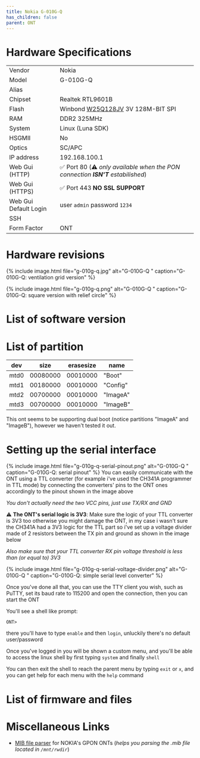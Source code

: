 ```yaml
---
title: Nokia G-010G-Q
has_children: false
parent: ONT
---
```


# Hardware Specifications

|                       |                                                                                                                               |
| --------------------- | ----------------------------------------------------------------------------------------------------------------------------- |
| Vendor                | Nokia                                                                                                                         |
| Model                 | G-010G-Q                                                                                                                      |
| Alias                 |                                                                                                                               |
| Chipset               | Realtek RTL9601B                                                                                                              |
| Flash                 | Winbond <a href="https://www.winbond.com/resource-files/w25q128jv%20revf%2003272018%20plus.pdf">W25Q128JV</a> 3V 128M-BIT SPI |
| RAM                   | DDR2 325MHz                                                                                                                   |
| System                | Linux (Luna SDK)                                                                                                              |
| HSGMII                | No                                                                                                                            |
| Optics                | SC/APC                                                                                                                        |
| IP address            | 192.168.100.1                                                                                                                 |
| Web Gui (HTTP)        | ✅ Port 80 (⚠️ *only available when the PON connection **ISN'T** estabilished*)                                             |
| Web Gui (HTTPS)       | ✅ Port 443 **NO SSL SUPPORT**                                                                                                |
| Web Gui Default Login | user `admin` password `1234`                                                                                                  |
| SSH                   |                                                                                                                               |
| Form Factor           | ONT                                                                                                                           |

# Hardware revisions

{% include image.html file="g-010g-q.jpg"  alt="G-010G-Q " caption="G-010G-Q: ventilation grid version" %}

{% include image.html file="g-010g-q.png"  alt="G-010G-Q " caption="G-010G-Q: square version with relief circle" %}

# List of software version
# List of partition

| dev  | size     | erasesize | name     |
| ---- | -------- | --------- | -------- |
| mtd0 | 00080000 | 00010000  | "Boot"   |
| mtd1 | 00180000 | 00010000  | "Config" |
| mtd2 | 00700000 | 00010000  | "ImageA" |
| mtd3 | 00700000 | 00010000  | "ImageB" |

This ont seems to be supporting dual boot (notice partitions "ImageA" and "ImageB"), however we haven't tested it out. 

# Setting up the serial interface
{% include image.html file="g-010g-q-serial-pinout.png"  alt="G-010G-Q " caption="G-010G-Q: serial pinout" %}
You can easily communicate with the ONT using a TTL converter (for example i've used the CH341A programmer in TTL mode) by connecting the converters' pins to the ONT ones accordingly to the pinout shown in the image above

*You don't actually need the two VCC pins, just use TX/RX and GND*

⚠️ **The ONT's serial logic is 3V3**: Make sure the logic of your TTL converter is 3V3 too otherwise you might damage the ONT, in my case i wasn't sure the CH341A had a 3V3 logic for the TTL part so i've set up a voltage divider made of 2 resistors between the TX pin and ground as shown in the image below

*Also make sure that your TTL converter RX pin voltage threshold is less than (or equal to) 3V3*

{% include image.html file="g-010g-q-serial-voltage-divider.png"  alt="G-010G-Q " caption="G-010G-Q: simple serial level converter" %}

Once you've done all that, you can use the TTY client you wish, such as PuTTY, set its baud rate to 115200 and open the connection, then you can start the ONT

You'll see a shell like prompt:
```
ONT>
```
there you'll have to type `enable` and then `login`, unluckily there's no default user/password

Once you've logged in you will be shown a custom menu, and you'll be able to access the linux shell by first typing `system` and finally `shell`

You can then exit the shell to reach the parent menu by typing `exit` or `x`, and you can get help for each menu with the `help` command

# List of firmware and files
# Miscellaneous Links
- <a href="https://github.com/nanomad/nokia-ont-mib-parser">MIB file parser</a> for NOKIA's GPON ONTs (*helps you parsing the .mib file located in `/mnt/rwdir`*)
